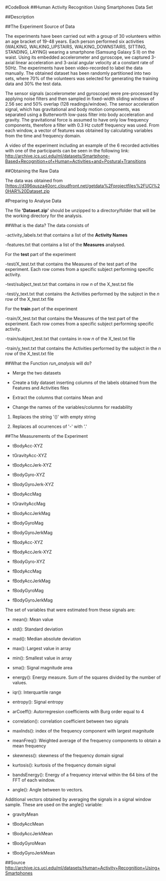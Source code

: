 #CodeBook
##Human Activity Recognition Using Smartphones Data Set



##Description



##The Experiment Source of Data

The experiments have been carried out with a group of 30 volunteers within an age bracket of 19-48 years. Each person performed six activities (WALKING, WALKING_UPSTAIRS, WALKING_DOWNSTAIRS, SITTING, STANDING, LAYING) wearing a smartphone (Samsung Galaxy S II) on the waist. Using its embedded accelerometer and gyroscope, we captured 3-axial linear acceleration and 3-axial angular velocity at a constant rate of 50Hz. The experiments have been video-recorded to label the data manually. The obtained dataset has been randomly partitioned into two sets, where 70% of the volunteers was selected for generating the training data and 30% the test data. 

The sensor signals (accelerometer and gyroscope) were pre-processed by applying noise filters and then sampled in fixed-width sliding windows of 2.56 sec and 50% overlap (128 readings/window). The sensor acceleration signal, which has gravitational and body motion components, was separated using a Butterworth low-pass filter into body acceleration and gravity. The gravitational force is assumed to have only low frequency components, therefore a filter with 0.3 Hz cutoff frequency was used. From each window, a vector of features was obtained by calculating variables from the time and frequency domain.

A video of the experiment including an example of the 6 recorded activities with one of the participants can be seen in the following link: http://archive.ics.uci.edu/ml/datasets/Smartphone-Based+Recognition+of+Human+Activities+and+Postural+Transitions



##Obtaining the Raw Data

The data was obtained from [https://d396qusza40orc.cloudfront.net/getdata%2Fprojectfiles%2FUCI%20HAR%20Dataset.zip


#Preparing to Analyse Data

The file **'Dataset.zip'** should be unzipped to a directory/folder that will be the working directory for the analysis.


##What is the data?
The data consists of

-activity_labels.txt that contains a list of the **Activity Names**

-features.txt that contains a list of the **Measures** analysed.

For the **test** part of the experiment 

-test/X_test.txt that contains the Measures of the test part of the experiment. Each row comes from a specific subject performing specific activity.

-test/subject_test.txt that contains in row *n* of the X_test.txt file

-test/y_text.txt that contains the Activities performed by the subject in the *n* row of the X_test.txt  file

For the **train** part of the experiment

-train/X_test.txt that contains the Measures of the test part of the experiment. Each row comes from a specific subject performing specific activity.

-train/subject_test.txt that contains in row *n* of the X_test.txt file

-train/y_text.txt that contains the Activities performed by the subject in the *n* row of the X_test.txt  file




##What the Function *run_analysis* will do?


- Merge the two datasets 

- Create a tidy dataset inserting columns of the labels obtained from the Features and Activities files

- Extract the columns that contains Mean and 

- Change the names of the variables/columns for readability

1. Replaces the string '()' with empty string

2. Replaces all ocurrences of '-' with '.' 


##The Measurements of the Experiment 


- tBodyAcc-XYZ

- tGravityAcc-XYZ

- tBodyAccJerk-XYZ

- tBodyGyro-XYZ

- tBodyGyroJerk-XYZ

- tBodyAccMag

- tGravityAccMag

- tBodyAccJerkMag

- tBodyGyroMag

- tBodyGyroJerkMag

- fBodyAcc-XYZ

- fBodyAccJerk-XYZ

- fBodyGyro-XYZ

- fBodyAccMag

- fBodyAccJerkMag

- fBodyGyroMag

- fBodyGyroJerkMag



The set of variables that were estimated from these signals are: 

- mean(): Mean value

- std(): Standard deviation

- mad(): Median absolute deviation 

- max(): Largest value in array

- min(): Smallest value in array

- sma(): Signal magnitude area

- energy(): Energy measure. Sum of the squares divided by the number of values. 

- iqr(): Interquartile range 

- entropy(): Signal entropy

- arCoeff(): Autorregresion coefficients with Burg order equal to 4

- correlation(): correlation coefficient between two signals

- maxInds(): index of the frequency component with largest magnitude

- meanFreq(): Weighted average of the frequency components to obtain a mean frequency

- skewness(): skewness of the frequency domain signal 

- kurtosis(): kurtosis of the frequency domain signal 

- bandsEnergy(): Energy of a frequency interval within the 64 bins of the FFT of each window.

- angle(): Angle between to vectors.

Additional vectors obtained by averaging the signals in a signal window sample. These are used on the angle() variable:


- gravityMean

- tBodyAccMean

- tBodyAccJerkMean

- tBodyGyroMean

- tBodyGyroJerkMean




##Source
http://archive.ics.uci.edu/ml/datasets/Human+Activity+Recognition+Using+Smartphones

